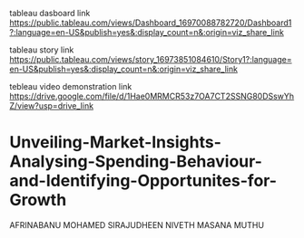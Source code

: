




tableau dasboard link https://public.tableau.com/views/Dashboard_16970088782720/Dashboard1?:language=en-US&publish=yes&:display_count=n&:origin=viz_share_link

tableau story link https://public.tableau.com/views/story_16973851084610/Story1?:language=en-US&publish=yes&:display_count=n&:origin=viz_share_link

tebleau video demonstration link https://drive.google.com/file/d/1Hae0MRMCR53z7OA7CT2SSNG80DSswYhZ/view?usp=drive_link


# Unveiling-Market-Insights-Analysing-Spending-Behaviour-and-Identifying-Opportunites-for-Growth
AFRINABANU MOHAMED SIRAJUDHEEN NIVETH MASANA MUTHU
